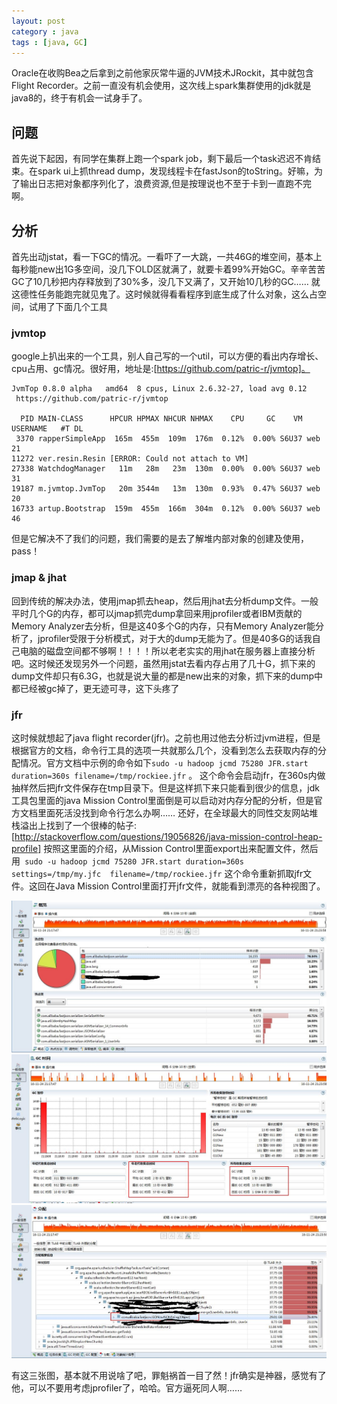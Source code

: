 ```yaml
---
layout: post
category : java
tags : [java, GC]
---
```

Oracle在收购Bea之后拿到之前他家灰常牛逼的JVM技术JRockit，其中就包含Flight Recorder。之前一直没有机会使用，这次线上spark集群使用的jdk就是java8的，终于有机会一试身手了。

## 问题
首先说下起因，有同学在集群上跑一个spark job，剩下最后一个task迟迟不肯结束。在spark ui上抓thread dump，发现线程卡在fastJson的toString。好嘛，为了输出日志把对象都序列化了，浪费资源,但是按理说也不至于卡到一直跑不完啊。

## 分析
首先出动jstat，看一下GC的情况。一看吓了一大跳，一共46G的堆空间，基本上每秒能new出1G多空间，没几下OLD区就满了，就要卡着99%开始GC。辛辛苦苦GC了10几秒把内存释放到了30%多，没几下又满了，又开始10几秒的GC…… 就这德性任务能跑完就见鬼了。这时候就得看看程序到底生成了什么对象，这么占空间，试用了下面几个工具

### jvmtop
google上扒出来的一个工具，别人自己写的一个util，可以方便的看出内存增长、cpu占用、gc情况。很好用，地址是:[https://github.com/patric-r/jvmtop]。

``` 
JvmTop 0.8.0 alpha   amd64  8 cpus, Linux 2.6.32-27, load avg 0.12
 https://github.com/patric-r/jvmtop

  PID MAIN-CLASS      HPCUR HPMAX NHCUR NHMAX    CPU     GC    VM USERNAME   #T DL
 3370 rapperSimpleApp  165m  455m  109m  176m  0.12%  0.00% S6U37 web        21
11272 ver.resin.Resin [ERROR: Could not attach to VM]
27338 WatchdogManager   11m   28m   23m  130m  0.00%  0.00% S6U37 web        31
19187 m.jvmtop.JvmTop   20m 3544m   13m  130m  0.93%  0.47% S6U37 web        20
16733 artup.Bootstrap  159m  455m  166m  304m  0.12%  0.00% S6U37 web        46

```

但是它解决不了我们的问题，我们需要的是去了解堆内部对象的创建及使用，pass！

### jmap & jhat
回到传统的解决办法，使用jmap抓去heap，然后用jhat去分析dump文件。一般平时几个G的内存，都可以jmap抓完dump拿回来用jprofiler或者IBM贡献的Memory Analyzer去分析，但是这40多个G的内存，只有Memory Analyzer能分析了，jprofiler受限于分析模式，对于大的dump无能为了。但是40多G的话我自己电脑的磁盘空间都不够啊！！！！所以老老实实的用jhat在服务器上直接分析吧。这时候还发现另外一个问题，虽然用jstat去看内存占用了几十G，抓下来的dump文件却只有6.3G，也就是说大量的都是new出来的对象，抓下来的dump中都已经被gc掉了，更无迹可寻，这下头疼了

### jfr
这时候就想起了java flight recorder(jfr)。之前也用过他去分析过jvm进程，但是根据官方的文档，命令行工具的选项一共就那么几个，没看到怎么去获取内存的分配情况。官方文档中示例的命令如下`sudo -u hadoop jcmd 75280 JFR.start duration=360s filename=/tmp/rockiee.jfr` 。 这个命令会启动jfr，在360s内做抽样然后把jfr文件保存在tmp目录下。但是这样抓下来只能看到很少的信息，jdk工具包里面的java Mission Control里面倒是可以启动对内存分配的分析，但是官方文档里面死活没找到命令行怎么办啊…… 还好，在全球最大的同性交友网站堆栈溢出上找到了一个很棒的帖子:[http://stackoverflow.com/questions/19056826/java-mission-control-heap-profile] 按照这里面的介绍，从Mission Control里面export出来配置文件，然后用` sudo -u hadoop jcmd 75280 JFR.start duration=360s settings=/tmp/my.jfc  filename=/tmp/rockiee.jfr` 这个命令重新抓取jfr文件。这回在Java Mission Control里面打开jfr文件，就能看到漂亮的各种视图了。

![thread](/img/in-post/thread.jpg)
![gc](/img/in-post/gc.jpg)
![heapOfThread](/img/in-post/heapOfThread.jpg)

有这三张图，基本就不用说啥了吧，罪魁祸首一目了然！jfr确实是神器，感觉有了他，可以不要用考虑jprofiler了，哈哈。官方逼死同人啊……

